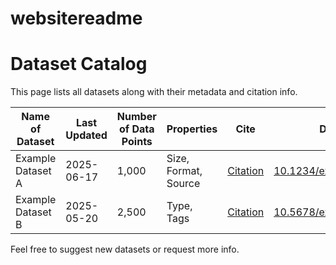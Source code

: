 # websitereadme

# Dataset Catalog

This page lists all datasets along with their metadata and citation info.

| Name of Dataset | Last Updated | Number of Data Points | Properties | Cite | DOI |
|-----------------|--------------|------------------------|------------|------|-----|
| Example Dataset A | 2025-06-17 | 1,000 | Size, Format, Source | [Citation](https://example.com/citeA) | [10.1234/example.doiA](https://doi.org/10.1234/example.doiA) |
| Example Dataset B | 2025-05-20 | 2,500 | Type, Tags | [Citation](https://example.com/citeB) | [10.5678/example.doiB](https://doi.org/10.5678/example.doiB) |

Feel free to suggest new datasets or request more info.
